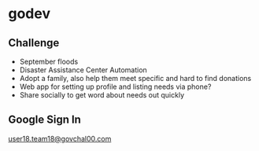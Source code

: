 godev
=====

Challenge
---------

 - September floods
 - Disaster Assistance Center Automation
 - Adopt a family, also help them meet specific and hard to find donations
 - Web app for setting up profile and listing needs via phone?
 - Share socially to get word about needs out quickly

Google Sign In
--------------

user18.team18@govchal00.com

